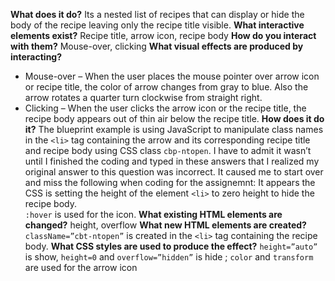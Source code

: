 **What does it do?**
Its a nested list of recipes that can display or hide the body of the recipe leaving only the recipe title visible.
**What interactive elements exist?**
Recipe title, arrow icon, recipe body
**How do you interact with them?**
Mouse-over, clicking
**What visual effects are produced by interacting?**
  * Mouse-over – When the user places the mouse pointer over arrow icon or recipe title, the color of arrow changes from gray to blue.  Also the arrow rotates a quarter turn clockwise from straight right.
  * Clicking – When the user clicks the arrow icon or the recipe title, the recipe body appears out of thin air below the recipe title.
**How does it do it?**
The blueprint example is using JavaScript to manipulate class names in the `<li>` tag containing the arrow and its corresponding recipe title and recipe body using CSS class `cbp-ntopen`.  I have to admit it wasn’t until I finished the coding and typed in these answers that I realized my original answer to this question was incorrect.  It caused me to start over and miss the following when coding for the assignemnt:  It appears the CSS is setting the height of the element `<li>` to zero height to hide the recipe body.  
`:hover` is used for the icon.
**What existing HTML elements are changed?**
height, overflow
**What new HTML elements are created?**
`className=”cbt-ntopen”` is created in the `<li>` tag containing the recipe body.
**What CSS styles are used to produce the effect?**
`height=”auto”` is show, `height=0` and `overflow=”hidden”` is hide ; `color` and `transform` are used for the arrow icon
